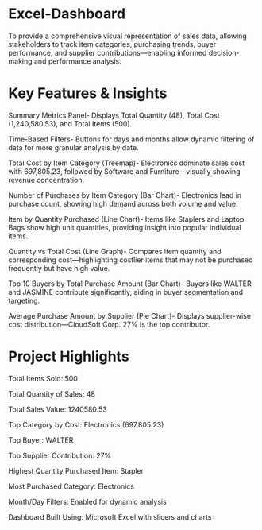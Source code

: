 # Excel-Dashboard
To provide a comprehensive visual representation of sales data, allowing stakeholders to track item categories, purchasing trends, buyer performance, and supplier contributions—enabling informed decision-making and performance analysis.

# Key Features & Insights
Summary Metrics Panel-
Displays Total Quantity (48), Total Cost (1,240,580.53), and Total Items (500).

Time-Based Filters-
Buttons for days and months allow dynamic filtering of data for more granular analysis by date.

Total Cost by Item Category (Treemap)- 
Electronics dominate sales cost with 697,805.23, followed by Software and Furniture—visually showing revenue concentration.

Number of Purchases by Item Category (Bar Chart)-
Electronics lead in purchase count, showing high demand across both volume and value.

Item by Quantity Purchased (Line Chart)-
Items like Staplers and Laptop Bags show high unit quantities, providing insight into popular individual items.

Quantity vs Total Cost (Line Graph)-
Compares item quantity and corresponding cost—highlighting costlier items that may not be purchased frequently but have high value.

Top 10 Buyers by Total Purchase Amount (Bar Chart)-
Buyers like WALTER and JASMINE contribute significantly, aiding in buyer segmentation and targeting.

Average Purchase Amount by Supplier (Pie Chart)-
Displays supplier-wise cost distribution—CloudSoft Corp.
27% is the top contributor.

# Project Highlights
Total Items Sold: 500

Total Quantity of Sales: 48

Total Sales Value: 1240580.53

Top Category by Cost: Electronics (697,805.23)

Top Buyer: WALTER

Top Supplier Contribution: 27%

Highest Quantity Purchased Item: Stapler

Most Purchased Category: Electronics

Month/Day Filters: Enabled for dynamic analysis

Dashboard Built Using: Microsoft Excel with slicers and charts
